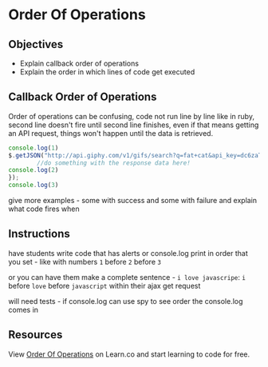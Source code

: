 # Order Of Operations

## Objectives
+ Explain callback order of operations
+ Explain the order in which lines of code get executed

## Callback Order of Operations

Order of operations can be confusing, code not run line by line like in ruby, second line doesn't fire until second line finishes, even if that means getting an API request, things won't happen until the data is retrieved.

```js
console.log(1)
$.getJSON("http://api.giphy.com/v1/gifs/search?q=fat+cat&api_key=dc6zaTOxFJmzC", function(response){
        //do something with the response data here!
console.log(2)
});
console.log(3)
```

give more examples - some with success and some with failure and explain what code fires when

## Instructions
have students write code that has alerts or console.log print in order that you set - like with numbers `1` before `2` before `3`

or you can have them make a complete sentence - `i love javascripe`: `i` before `love` before `javascript` within their ajax get request

will need tests - if console.log can use spy to see order the console.log comes in

## Resources
<p data-visibility='hidden'>View <a href='https://learn.co/lessons/js-order-of-operations-readme' title='Order Of Operations'>Order Of Operations</a> on Learn.co and start learning to code for free.</p>
